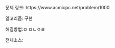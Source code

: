 <p>문제 링크: https://www.acmicpc.net/problem/1000</p>
<p>알고리즘: 구현</p>
<p>해결방법:ㅁ ㅁㄴㅇㄹ </p>
<p>전체소스: </p>
